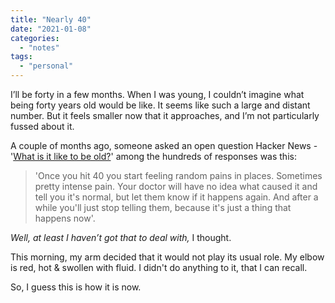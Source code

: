 ```yaml
---
title: "Nearly 40"
date: "2021-01-08"
categories: 
  - "notes"
tags: 
  - "personal"
---
```

I’ll be forty in a few months. When I was young, I couldn’t imagine what being forty years old would be like. It seems like such a large and distant number. But it feels smaller now that it approaches, and I’m not particularly fussed about it.

A couple of months ago, someone asked an open question Hacker News - '[What is it like to be old?](https://news.ycombinator.com/item?id=24527978)' among the hundreds of responses was this:

> 'Once you hit 40 you start feeling random pains in places. Sometimes pretty intense pain. Your doctor will have no idea what caused it and tell you it's normal, but let them know if it happens again. And after a while you'll just stop telling them, because it's just a thing that happens now'.

_Well, at least I haven’t got that to deal with,_ I thought.

This morning, my arm decided that it would not play its usual role. My elbow is red, hot & swollen with fluid. I didn't do anything to it, that I can recall.

So, I guess this is how it is now.
